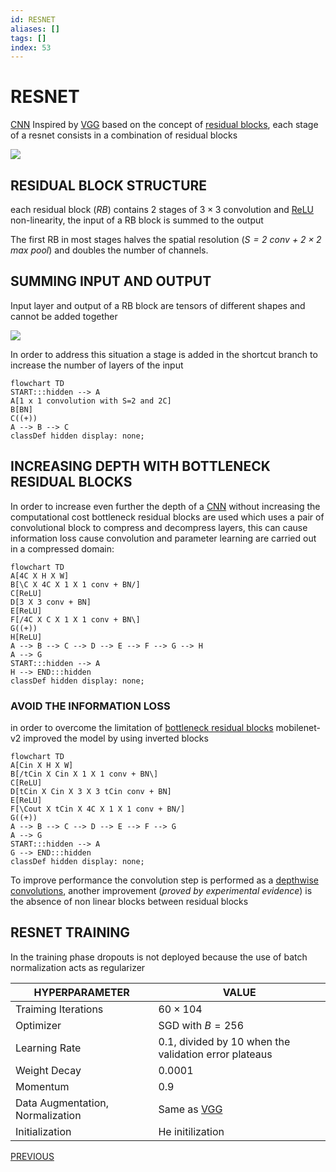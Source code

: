 ```yaml
---
id: RESNET
aliases: []
tags: []
index: 53
---
```


# RESNET

[CNN](CONVOLUTIONAL_NEURAL_NETWORKS.md) Inspired by [VGG](computer_vision/VGG.md) based on the concept of [residual blocks](CONVOLUTIONAL_NEURAL_NETWORKS.md#RESIDUAL%20LEARNING%20AS%20A%20SOLUTION), each stage of a resnet consists in a combination of residual blocks

![](computer_vision/Pasted%20image%2020241001122748.png)

## RESIDUAL BLOCK STRUCTURE

each residual block (*RB*) contains 2 stages of $3 \times 3$ convolution and [ReLU](DEEP_LEARNING_AND_NEURAL_NETWORKS.md#ACTIVATION%20FUNCTION) non-linearity, the input of a RB block is summed to the output

The first RB in most stages halves the spatial resolution (*$S=2$ conv + $2\times 2$ max
pool*) and doubles the number of channels.

## SUMMING INPUT AND OUTPUT

Input layer and output of a RB block are tensors of different shapes and cannot be added together

![](computer_vision/Pasted%20image%2020241001123433.png)

In order to address this situation a stage is added in the shortcut branch to increase the number of layers of the input

```mermaid
flowchart TD
START:::hidden --> A
A[1 x 1 convolution with S=2 and 2C]
B[BN]
C((+))
A --> B --> C
classDef hidden display: none;
```

## INCREASING DEPTH WITH BOTTLENECK RESIDUAL BLOCKS

In order to increase even further the depth of a [CNN](computer_vision/CONVOLUTIONAL_NEURAL_NETWORKS.md) without increasing the computational cost bottleneck residual blocks are used which uses a pair of convolutional block to compress and decompress layers, this can cause information loss cause convolution and parameter learning are carried out in a compressed domain:

```mermaid
flowchart TD
A[4C X H X W]
B[\C X 4C X 1 X 1 conv + BN/]
C[ReLU]
D[3 X 3 conv + BN]
E[ReLU]
F[/4C X C X 1 X 1 conv + BN\]
G((+))
H[ReLU]
A --> B --> C --> D --> E --> F --> G --> H
A --> G
START:::hidden --> A
H --> END:::hidden
classDef hidden display: none;
```

### AVOID THE INFORMATION LOSS

in order to overcome the limitation of [bottleneck residual blocks](#INCREASING%20DEPTH%20WITH%20BOTTLENECK%20RESIDUAL%20BLOCKS) mobilenet-v2 improved the model by using inverted blocks

```mermaid
flowchart TD
A[Cin X H X W]
B[/tCin X Cin X 1 X 1 conv + BN\]
C[ReLU]
D[tCin X Cin X 3 X 3 tCin conv + BN]
E[ReLU]
F[\Cout X tCin X 4C X 1 X 1 conv + BN/]
G((+))
A --> B --> C --> D --> E --> F --> G
A --> G
START:::hidden --> A
G --> END:::hidden
classDef hidden display: none;
```

To improve performance the convolution step is performed as a [depthwise convolutions](CONVOLUTIONAL_NEURAL_NETWORKS.md#DEPTHWISE%20SEPARABLE%20CONVOLUTIONS), another improvement (*proved by experimental evidence*) is the absence of non linear blocks between residual blocks
## RESNET TRAINING

In the training phase dropouts is not deployed because the use of batch normalization acts as regularizer

| HYPERPARAMETER                   | VALUE                                                   |
| -------------------------------- | ------------------------------------------------------- |
| Traiming Iterations              | $60 \times 104$                                         |
| Optimizer                        | SGD with $B=256$                                        |
| Learning Rate                    | $0.1$, divided by 10 when the validation error plateaus |
| Weight Decay                     | $0.0001$                                                |
| Momentum                         | $0.9$                                                   |
| Data Augmentation, Normalization | Same as [VGG](computer_vision/VGG.md)                                   |
| Initialization                   | He initilization                                        |

[PREVIOUS](computer_vision/machine_learning_cv/VGG.md)
